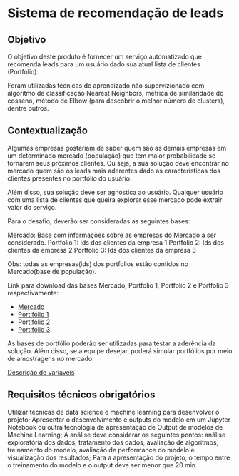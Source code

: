 # Sistema de recomendação de leads

## Objetivo
O objetivo deste produto é fornecer um serviço automatizado que recomenda leads para um usuário dado sua atual lista de clientes (Portfólio).

Foram utilizadas técnicas de aprendizado não supervizionado com algoritmo de classificação Nearest Neighbors, métrica de similaridade do cosseno, método de Elbow (para descobrir o melhor número de clusters), dentre outros.

## Contextualização
Algumas empresas gostariam de saber quem são as demais empresas em um determinado mercado (população) que tem maior probabilidade se tornarem seus próximos clientes. Ou seja, a sua solução deve encontrar no mercado quem são os leads mais aderentes dado as características dos clientes presentes no portfólio do usuário.

Além disso, sua solução deve ser agnóstica ao usuário. Qualquer usuário com uma lista de clientes que queira explorar esse mercado pode extrair valor do serviço.

Para o desafio, deverão ser consideradas as seguintes bases:

Mercado: Base com informações sobre as empresas do Mercado a ser considerado. Portfolio 1: Ids dos clientes da empresa 1 Portfolio 2: Ids dos clientes da empresa 2 Portfolio 3: Ids dos clientes da empresa 3

Obs: todas as empresas(ids) dos portfolios estão contidos no Mercado(base de população).

Link para download das bases Mercado, Portfolio 1, Portfolio 2 e Portfolio 3 respectivamente:

- [Mercado](https://codenation-challenges.s3-us-west-1.amazonaws.com/ml-leads/estaticos_market.csv.zip)
- [Portifólio 1](https://codenation-challenges.s3-us-west-1.amazonaws.com/ml-leads/estaticos_portfolio1.csv)
- [Portifólio 2](https://codenation-challenges.s3-us-west-1.amazonaws.com/ml-leads/estaticos_portfolio2.csv)
- [Portifólio 3](https://codenation-challenges.s3-us-west-1.amazonaws.com/ml-leads/estaticos_portfolio3.csv)

As bases de portfólio poderão ser utilizadas para testar a aderência da solução. Além disso, se a equipe desejar, poderá simular portfólios por meio de amostragens no mercado.

[Descrição de variáveis](https://s3-us-west-1.amazonaws.com/codenation-challenges/ml-leads/features_dictionary.pdf)

## Requisitos técnicos obrigatórios
Utilizar técnicas de data science e machine learning para desenvolver o projeto;
Apresentar o desenvolvimento e outputs do modelo em um Jupyter Notebook ou outra tecnologia de apresentação de Output de modelos de Machine Learning;
A análise deve considerar os seguintes pontos: análise exploratória dos dados, tratamento dos dados, avaliação de algoritmos, treinamento do modelo, avaliação de performance do modelo e visualização dos resultados;
Para a apresentação do projeto, o tempo entre o treinamento do modelo e o output deve ser menor que 20 min.
